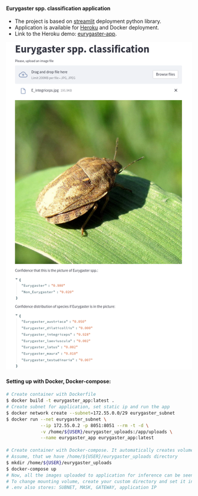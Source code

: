 #### Eurygaster spp. classification application

* The project is based on [streamlit](https://share.streamlit.io/daniellewisdl/streamlit-cheat-sheet/app.py) deployment
  python library.
* Application is available for [Heroku](https://www.heroku.com/) and Docker deployment.
* Link to the Heroku demo: [eurygaster-app](https://eurygaster-app.herokuapp.com/).

![eurygaster_integriceps_example](./assets/e_integriceps_example.png)


#### Setting up with Docker, Docker-compose:

```bash
# Create container with Dockerfile
$ docker build -t eurygaster_app:latest .
# Create subnet for application, set static ip and run the app
$ docker network create --subnet=172.55.0.0/29 eurygaster_subnet
$ docker run --net eurygaster_subnet \
             --ip 172.55.0.2 -p 8051:8051 --rm -t -d \
             -v /home/${USER}/eurygaster_uploads:/app/uploads \
             --name eurygaster_app eurygaster_app:latest

# Create container with Docker-compose. It automatically creates volume and mount image uploads to it.
# Assume, that we have /home/${USER}/eurygaster_uploads directory
$ mkdir /home/${USER}/eurygaster_uploads
$ docker-compose up
# Now, all the images uploaded to application for inference can be seen in <FOLDER> 
# To change mounting volume, create your custom directory and set it in <MOUNTING_VOLUME> parameter in .env.
# .env also stores: SUBNET, MASK, GATEWAY, application IP


```